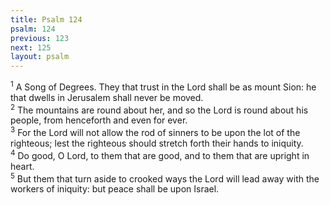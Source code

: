 ```yaml
---
title: Psalm 124
psalm: 124
previous: 123
next: 125
layout: psalm
---
```

<div class="psalm-verse"><sup class="verse-number">1</sup> A Song of Degrees. They that trust in the Lord shall be as mount Sion: he that dwells in Jerusalem shall never be moved. </div><div class="psalm-verse"><sup class="verse-number">2</sup> The mountains are round about her, and so the Lord is round about his people, from henceforth and even for ever. </div><div class="psalm-verse"><sup class="verse-number">3</sup> For the Lord will not allow the rod of sinners to be upon the lot of the righteous; lest the righteous should stretch forth their hands to iniquity. </div><div class="psalm-verse"><sup class="verse-number">4</sup> Do good, O Lord, to them that are good, and to them that are upright in heart. </div><div class="psalm-verse"><sup class="verse-number">5</sup> But them that turn aside to crooked ways the Lord will lead away with the workers of iniquity: but peace shall be upon Israel. </div>